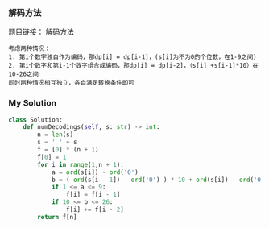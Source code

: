 ### 解码方法

题目链接： [解码方法](https://leetcode.cn/problems/decode-ways/)

```ad-note
考虑两种情况：
1. 第i个数字独自作为编码，那dp[i] = dp[i-1]，(s[i]为不为0的个位数，在1-9之间)
2. 第i个数字和第i-1个数字组合成编码，那dp[i] = dp[i-2]，（s[i] +s[i-1]*10）在10-26之间
同时两种情况相互独立，各自满足转换条件即可
```

### My Solution

```python
class Solution:
    def numDecodings(self, s: str) -> int:
        n = len(s)
        s = ' ' + s
        f = [0] * (n + 1)
        f[0] = 1
        for i in range(1,n + 1):
            a = ord(s[i]) - ord('0')
            b = ( ord(s[i - 1]) - ord('0') ) * 10 + ord(s[i]) - ord('0')
            if 1 <= a <= 9:
                f[i] = f[i - 1]
            if 10 <= b <= 26:
                f[i] += f[i - 2]
        return f[n]
```

